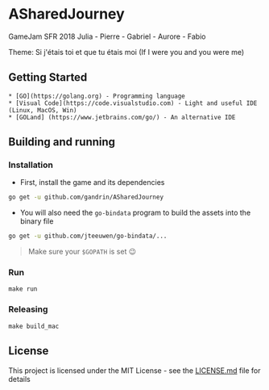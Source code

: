 ﻿# ASharedJourney
GameJam SFR 2018 Julia - Pierre - Gabriel - Aurore - Fabio

Theme: Si j'étais toi et que tu étais moi (If I were you and you were me)

## Getting Started

```
* [GO](https://golang.org) - Programming language
* [Visual Code](https://code.visualstudio.com) - Light and useful IDE (Linux, MacOS, Win)
* [GOLand] (https://www.jetbrains.com/go/) - An alternative IDE
```

## Building and running

### Installation

- First, install the game and its dependencies

```bash
go get -u github.com/gandrin/ASharedJourney
```

- You will also need the `go-bindata` program to build the assets into the binary file

```bash
go get -u github.com/jteeuwen/go-bindata/...
```

> Make sure your `$GOPATH` is set :wink:

### Run

```
make run
```

### Releasing

```
make build_mac
```

## License

This project is licensed under the MIT License - see the [LICENSE.md](LICENSE.md) file for details
